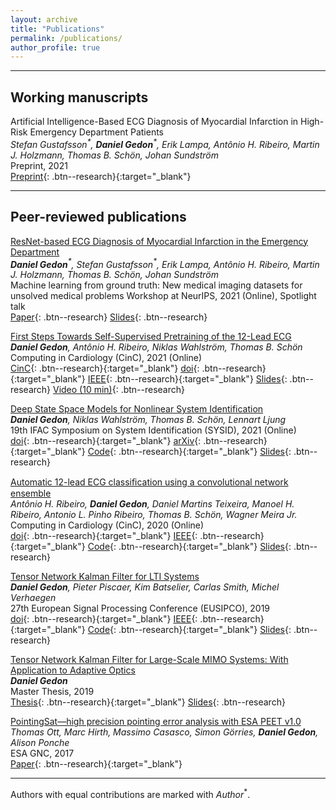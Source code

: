 ```yaml
---
layout: archive
title: "Publications"
permalink: /publications/
author_profile: true
---
```


---
## Working manuscripts

Artificial Intelligence-Based ECG Diagnosis of Myocardial Infarction in High-Risk Emergency Department Patients\
*Stefan Gustafsson$^\ast$, **Daniel Gedon**$^\ast$, Erik Lampa, Antônio H. Ribeiro, Martin J. Holzmann, Thomas B. Schön, Johan Sundström*\
Preprint, 2021\
[Preprint](https://www.doi.org/10.2139/ssrn.3857655){: .btn--research}{:target="_blank"}

---
## Peer-reviewed publications

[ResNet-based ECG Diagnosis of Myocardial Infarction in the Emergency Department](/publications/2112_nstemiworkshop/)\
***Daniel Gedon**$^\ast$, Stefan Gustafsson$^\ast$, Erik Lampa, Antônio H. Ribeiro, Martin J. Holzmann, Thomas B. Schön, Johan Sundström*\
Machine learning from ground truth: New medical imaging datasets for unsolved medical problems Workshop at NeurIPS, 2021 (Online), Spotlight talk\
[Paper](/files/pdf/publications/21_NSTEMI_AI_Health_workshop.pdf){: .btn--research}
[Slides](/files/pdf/slides/211214_neurips_gedon_handout.pdf){: .btn--research}


[First Steps Towards Self-Supervised Pretraining of the 12-Lead ECG](/publications/2109_ecgssl/)\
***Daniel Gedon**, Antônio H. Ribeiro, Niklas Wahlström, Thomas B. Schön*\
Computing in Cardiology (CinC), 2021 (Online)\
[CinC](https://www.cinc.org/2021/Program/accepted/162_Preprint.pdf){: .btn--research}{:target="_blank"}
[doi](https://www.doi.org/10.23919/CinC53138.2021.9662748){: .btn--research}{:target="_blank"}
[IEEE](https://ieeexplore.ieee.org/abstract/document/9662748){: .btn--research}{:target="_blank"}
[Slides](/files/pdf/slides/210915_ssl_ecg_handout.pdf){: .btn--research}
[Video (10 min)](https://www.dropbox.com/s/bvpi2h7qzkg5kod/21_cinc_ssl_ecg.mp4?dl=0){: .btn--research}

[Deep State Space Models for Nonlinear System Identification](/publications/2107_deepssm/)\
***Daniel Gedon**, Niklas Wahlström, Thomas B. Schön, Lennart Ljung*\
19th IFAC Symposium on System Identification (SYSID), 2021 (Online)\
[doi](https://doi.org/10.1016/j.ifacol.2021.08.406){: .btn--research}{:target="_blank"}
[arXiv](https://arxiv.org/abs/2003.14162){: .btn--research}{:target="_blank"}
[Code](https://github.com/dgedon/DeepSSM_SysID){: .btn--research}{:target="_blank"}
[Slides](/files/pdf/slides/210715_sysid_daniel_handout.pdf){: .btn--research}


[Automatic 12-lead ECG classiﬁcation using a convolutional network ensemble](/publications/2009_ecgensemble/)\
*Antônio H. Ribeiro, **Daniel Gedon**, Daniel Martins Teixeira, Manoel H. Ribeiro, Antonio L. Pinho Ribeiro, Thomas B. Schön, Wagner Meira Jr.*\
Computing in Cardiology (CinC), 2020 (Online)\
[doi](https://www.doi.org/10.22489/CinC.2020.130){: .btn--research}{:target="_blank"}
[IEEE](https://ieeexplore.ieee.org/document/9344356){: .btn--research}{:target="_blank"}
[Code](https://github.com/antonior92/physionet-12ecg-classification){: .btn--research}{:target="_blank"}
[Slides](/files/pdf/slides/200915_CinC.pdf){: .btn--research}


[Tensor Network Kalman Filter for LTI Systems](/publications/1909_tensornetworkkf/)\
***Daniel Gedon**, Pieter Piscaer, Kim Batselier, Carlas Smith, Michel Verhaegen*\
27th European Signal Processing Conference (EUSIPCO), 2019\
[doi](https://doi.org/10.23919/EUSIPCO.2019.8902976){: .btn--research}{:target="_blank"}
[IEEE](https://ieeexplore.ieee.org/abstract/document/8902976){: .btn--research}{:target="_blank"}
[Code](https://github.com/dgedon/Tensor-Kalman-Filter){: .btn--research}{:target="_blank"}
[Slides](/files/pdf/slides/190904_EUSIPCO_DanielGedon_handout.pdf){: .btn--research}


[Tensor Network Kalman Filter for Large-Scale MIMO Systems: With Application to Adaptive Optics](/publications/1907_masterthesis/)\
***Daniel Gedon***\
Master Thesis, 2019\
[Thesis](https://repository.tudelft.nl/islandora/object/uuid:2188c114-05ed-4fe6-9603-85de71e9bffd){: .btn--research}{:target="_blank"}
[Slides](/files/pdf/slides/190705_MasterThesis_DanielGedon_handout.pdf){: .btn--research}


[PointingSat—high precision pointing error analysis with ESA PEET v1.0](/publications/1706_pointingsat)\
*Thomas Ott, Marc Hirth, Massimo Casasco, Simon Görries, **Daniel Gedon**, Alison Ponche*\
ESA GNC, 2017\
[Paper](http://peet.estec.esa.int/files/ESA_GNC2017_PEET_Application_Scenario.pdf){: .btn--research}{:target="_blank"}

---
Authors with equal contributions are marked with *Author*$^\ast$.